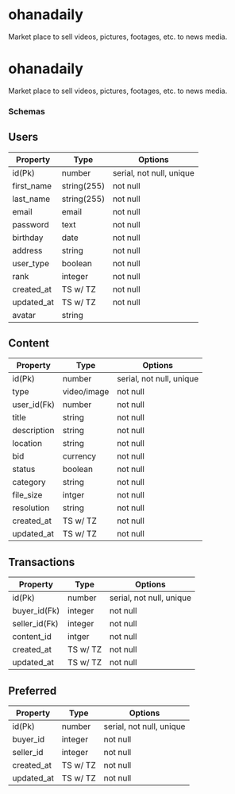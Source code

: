 # ohanadaily

Market place to sell videos, pictures, footages, etc. to news media.

# ohanadaily

Market place to sell videos, pictures, footages, etc. to news media.

###

### Schemas

## Users

| Property   | Type        | Options                  |
| ---------- | ----------- | ------------------------ |
| id(Pk)     | number      | serial, not null, unique |
| first_name | string(255) | not null                 |
| last_name  | string(255) | not null                 |
| email      | email       | not null                 |
| password   | text        | not null                 |
| birthday   | date        | not null                 |
| address    | string      | not null                 |
| user_type  | boolean     | not null                 |
| rank       | integer     | not null                 |
| created_at | TS w/ TZ    | not null                 |
| updated_at | TS w/ TZ    | not null                 |
| avatar | string||

## Content

| Property    | Type        | Options                  |
| ----------- | ----------- | ------------------------ |
| id(Pk)      | number      | serial, not null, unique |
| type        | video/image | not null                 |
| user_id(Fk) | number      | not null                 |
| title       | string      | not null                 |
| description | string      | not null                 |
| location    | string      | not null                 |
| bid         | currency    | not null                 |
| status      | boolean     | not null                 |
| category    | string      | not null                 |
| file_size   | intger      | not null                 |
| resolution  | string      | not null                 |
| created_at  | TS w/ TZ    | not null                 |
| updated_at  | TS w/ TZ    | not null                 |

## Transactions

| Property      | Type     | Options                  |
| ------------- | -------- | ------------------------ |
| id(Pk)        | number   | serial, not null, unique |
| buyer_id(Fk)  | integer  | not null                 |
| seller_id(Fk) | integer  | not null                 |
| content_id    | intger   | not null                 |
| created_at    | TS w/ TZ | not null                 |
| updated_at    | TS w/ TZ | not null                 |

## Preferred

| Property   | Type     | Options                  |
| ---------- | -------- | ------------------------ |
| id(Pk)     | number   | serial, not null, unique |
| buyer_id   | integer  | not null                 |
| seller_id  | integer  | not null                 |
| created_at | TS w/ TZ | not null                 |
| updated_at | TS w/ TZ | not null                 |

